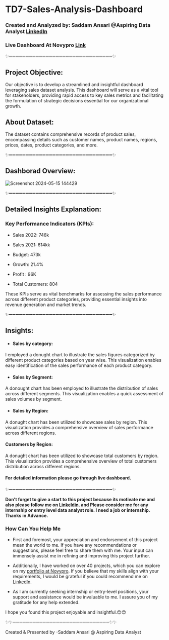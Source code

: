# TD7-Sales-Analysis-Dashboard

### Created and Analyzed by: Saddam Ansari @Aspiring Data Analyst [LinkedIn](https://www.linkedin.com/in/saddam-ansari-dataanalyst/)
### Live Dashboard At Novypro [Link](https://project.novypro.com/wAFwaq)

✨➖➖➖➖➖➖➖➖➖➖➖➖➖➖➖➖➖➖➖➖➖➖➖➖➖➖➖➖➖➖➖✨

## Project Objective:
Our objective is to develop a streamlined and insightful dashboard leveraging sales dataset analysis. This dashboard will serve as a vital tool for stakeholders, providing rapid access to key sales metrics and facilitating the formulation of strategic decisions essential for our organizational growth.


## About Dataset:
The dataset contains comprehensive records of product sales, encompassing details such as customer names, product names, regions, prices, dates, product categories, and more.

✨➖➖➖➖➖➖➖➖➖➖➖➖➖➖➖➖➖➖➖➖➖➖➖➖➖➖➖➖➖➖➖✨

## Dashborad Overview:
![Screenshot 2024-05-15 144429](https://github.com/user-saddam123/TD7-Sales-Analysis-Dashboard/assets/123800896/0951fe09-7da2-4bae-b2f8-b0a27a26c55c)


✨➖➖➖➖➖➖➖➖➖➖➖➖➖➖➖➖➖➖➖➖➖➖➖➖➖➖➖➖➖➖➖✨

## Detailed Insights Explanation:

### Key Performance Indicators (KPIs):
 
 * Sales 2022: 746k

 * Sales 2021: 614kk

 * Budget: 473k

 * Growth: 21.4%

 * Profit : 96K

 * Total Customers: 804

These KPIs serve as vital benchmarks for assessing the sales performance across different product categories, providing essential insights into revenue generation and market trends.

✨➖➖➖➖➖➖➖➖➖➖➖➖➖➖➖➖➖➖➖➖➖➖➖➖➖➖➖➖➖➖➖✨

## Insights:

* #### Sales by category:
I employed a donught chart to illustrate the sales figures categorized by different product categories based on year wise. This visualization enables easy identification of the sales performance of each product category.

 * #### Sales by Segment:
A donought chart has been employed to illustrate the distribution of sales across different segments. This visualization enables a quick assessment of sales volumes by segment.

 * #### Sales by Region:
A donught chart has been utilized to showcase sales by region. This visualization provides a comprehensive overview of sales performance across different regions.

#### Customers by Region:
A donught chart has been utilized to showcase total customers by region. This visualization provides a comprehensive overview of total customers distribution across different regions.

 #### For detailed information please go through live dashboard.

✨➖➖➖➖➖➖➖➖➖➖➖➖➖➖➖➖➖➖➖➖➖➖➖➖➖➖➖➖➖➖➖✨

**Don't forget to give a start to this project because its motivate me and also please follow me on [Linkeldin](https://www.linkedin.com/in/saddam-ansari-dataanalyst/). and Please consider me for any internship or entry level data analyst role. I need a job or internship. Thanks in Advance.**

### How Can You Help Me

 * First and foremost, your appreciation and endorsement of this project mean the world to me. If you have any recommendations or suggestions, please feel free to share them with me. Your input can immensely assist me in refining and improving this project further.

 * Additionally, I have worked on over 40 projects, which you can explore on my [portfolio at Novypro](https://www.novypro.com/profile_projects/saddamansari). If you believe that my skills align with your requirements, I would be grateful if you could recommend me on [LinkedIn](https://www.linkedin.com/in/saddam-ansari-dataanalyst/).

 * As I am currently seeking internship or entry-level positions, your support and assistance would be invaluable to me. I assure you of my gratitude for any help extended.

I hope you found this project enjoyable and insightful.😊😊

✨✨➖➖➖➖➖➖➖➖➖➖➖➖➖➖➖➖➖➖➖➖➖➖➖➖➖➖➖➖➖✨✨

Created & Presented by -Saddam Ansari @ Aspiring Data Analyst
